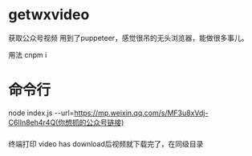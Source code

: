 # getwxvideo
获取公众号视频
用到了puppeteer，感觉很吊的无头浏览器，能做很多事儿。


用法 
cnpm i



# 命令行
node index.js --url=https://mp.weixin.qq.com/s/MF3u8xVdj-C6IIn8eh4r4Q(你想抓的公众号链接)

###
终端打印 video has download后视频就下载完了，在同级目录
